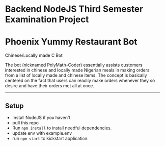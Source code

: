 # Backend NodeJS Third Semester Examination Project

# Phoenix Yummy Restaurant Bot

Chinese/Locally made C Bot

The bot (nicknamed PolyMath-Coder) essentially assists customers interested in chinese and locally made Nigerian meals in making orders from a list of locally made and chinese items.
The concept is basically centered on the fact that users can readily make orders whenever they so desire and have their orders met all at once.

---

## Setup

- Install NodeJS if you haven't
- pull this repo
- Run `npm install` to install needful dependencies.
- update env with example.env
- run `npm start` to kickstart application
